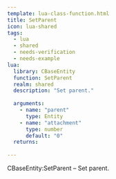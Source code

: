 ```yaml
---
template: lua-class-function.html
title: SetParent
icon: lua-shared
tags:
  - lua
  - shared
  - needs-verification
  - needs-example
lua:
  library: CBaseEntity
  function: SetParent
  realm: shared
  description: "Set parent."
  
  arguments:
    - name: "parent"
      type: Entity
    - name: "attachment"
      type: number
      default: "0"
  returns:
    
---
```


<div class="lua__search__keywords">
CBaseEntity:SetParent &#x2013; Set parent.
</div>
